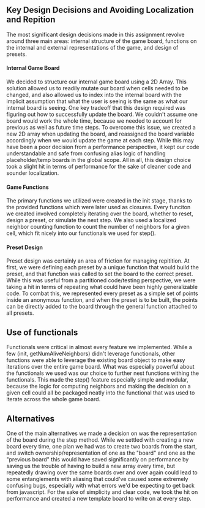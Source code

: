 ## Key Design Decisions and Avoiding Localization and Repition
The most significant design decisions made in this assignment revolve around three main areas: internal structure of the game board, functions on the internal and external representations of the game, and design of presets.

#### Internal Game Board
We decided to structure our internal game board using a 2D Array. This solution allowed us to readily mutate our board when cells needed to be changed, and also allowed us to index into the internal board with the implicit assumption that what the user is seeing is the same as what our internal board is seeing. One key tradeoff that this design required was figuring out how to successfully update the board. We couldn't assume one board would work the whole time, because we needed to account for previous as well as future time steps. To overcome this issue, we created a new 2D array when updating the board, and reassigned the board variable accordingly when we would update the game at each step. While this may have been a poor decision from a performance perspective, it kept our code understandable and safe from confusing alias logic of handling placeholder/temp boards in the global scope. All in all, this design choice took a slight hit in terms of performance for the sake of cleaner code and sounder localization.

#### Game Functions
The primary functions we utilized were created in the init stage, thanks to the provided functions which were later used as closures. Every funciton we created involved completely iterating over the board, whether to reset, design a preset, or simulate the next step. We also used a localized neighbor counting function to count the number of neighbors for a given cell, which fit nicely into our functionals we used for step().

#### Preset Design
Preset design was certainly an area of friction for managing repitition. At first, we were defining each preset by a unique function that would build the preset, and that function was called to set the board to the correct preset. While this was useful from a partitioned code/testing perspective, we were taking a hit in terms of repeating what could have been highly generalizable code. To combat this, we represented every preset as a simple set of points inside an anonymous function, and when the preset is to be built, the points can be directly added to the board through the general function attached to all presets.

## Use of functionals
Functionals were critical in almost every feature we implemented. While a few (init, getNumAliveNeighbors) didn't leverage functionals, other functions were able to leverage the existing board object to make easy iterations over the entire game board. What was especially powerful about the functionals we used was our choice to further nest functions withing the functionals. This made the step() feature especially simple and modular, because the logic for computing neighbors and making the decision on a given cell could all be packaged neatly into the functional that was used to iterate across the whole game board.

## Alternatives 
One of the main alternatives we made a decision on was the representation of the board during the step method. While we settled with creating a new board every time, one plan we had was to create two boards from the start, and switch ownership/representation of one as the "board" and one as the "previous board" this would have saved significantly on performance by saving us the trouble of having to build a new array every time, but repeatedly drawing over the same boards over and over again could lead to some entanglements with aliasing that could've caused some extremely confusing bugs, especially with what errors we'd be expecting to get back from javascript. For the sake of simplicity and clear code, we took the hit on performance and created a new template board to write on at every step.
